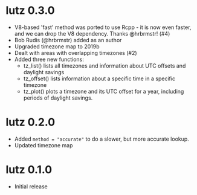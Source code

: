# lutz 0.3.0

* V8-based 'fast' method was ported to use Rcpp - it is now even faster, and
  we can drop the V8 dependency. Thanks @hrbrmstr! (#4)
* Bob Rudis (@hrbrmstr) added as an author
* Upgraded timezone map to 2019b
* Dealt with areas with overlapping timezones (#2)
* Added three new functions:
  - tz_list() lists all timezones and information about UTC offsets and daylight savings
  - tz_offset() lists information about a specific time in a specific timezone
  - tz_plot() plots a timezone and its UTC offset for a year, including periods
  of daylight savings.

# lutz 0.2.0

* Added `method = "accurate"` to do a slower, but more accurate lookup.
* Updated timezone map

# lutz 0.1.0

* Initial release
